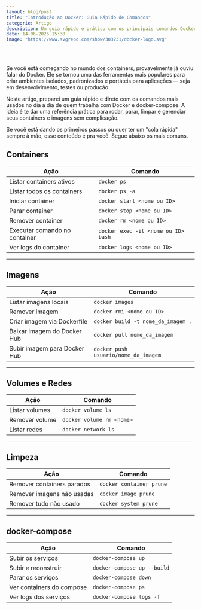 ```yaml
---
layout: blog/post
title: "Introdução ao Docker: Guia Rápido de Comandos"
categorie: Artigo
description: Um guia rápido e prático com os principais comandos Docker e docker-compose para iniciantes. Ideal para quem está começando e quer entender como listar, executar, parar e gerenciar containers, imagens, volumes e redes no dia a dia.
date: 14-06-2025 15:30
image: "https://www.svgrepo.com/show/303231/docker-logo.svg"
---
```


<div class="post-line"></div>
<br />

<div class="post-text">
  <p>Se você está começando no mundo dos containers, provavelmente já ouviu falar do Docker. Ele se tornou uma das ferramentas mais populares para criar ambientes isolados, padronizados e portáteis para aplicações — seja em desenvolvimento, testes ou produção.</p>
  <p>Neste artigo, preparei um guia rápido e direto com os comandos mais usados no dia a dia de quem trabalha com Docker e docker-compose. A ideia é te dar uma referência prática para rodar, parar, limpar e gerenciar seus containers e imagens sem complicação.</p>
  <p>Se você está dando os primeiros passos ou quer ter um "cola rápida" sempre à mão, esse conteúdo é pra você. Segue abaixo os mais comuns.</p>
</div>

<h2 class="post-text">Containers</h2>

<table class="table post-text">
  <thead>
    <tr>
      <th>Ação</th>
      <th>Comando</th>
    </tr>
  </thead>
  <tbody>
    <tr><td>Listar containers ativos</td><td><code class="code-text">docker ps</code></td></tr>
    <tr><td>Listar todos os containers</td><td><code class="code-text">docker ps -a</code></td></tr>
    <tr><td>Iniciar container</td><td><code class="code-text">docker start &lt;nome ou ID&gt;</code></td></tr>
    <tr><td>Parar container</td><td><code class="code-text">docker stop &lt;nome ou ID&gt;</code></td></tr>
    <tr><td>Remover container</td><td><code class="code-text">docker rm &lt;nome ou ID&gt;</code></td></tr>
    <tr><td>Executar comando no container</td><td><code class="code-text">docker exec -it &lt;nome ou ID&gt; bash</code></td></tr>
    <tr><td>Ver logs do container</td><td><code class="code-text">docker logs &lt;nome ou ID&gt;</code></td></tr>
  </tbody>
</table>

<hr />

<h2 class="post-text">Imagens</h2>

<table class="table post-text">
  <thead>
    <tr>
      <th>Ação</th>
      <th>Comando</th>
    </tr>
  </thead>
  <tbody>
    <tr><td>Listar imagens locais</td><td><code class="code-text">docker images</code></td></tr>
    <tr><td>Remover imagem</td><td><code class="code-text">docker rmi &lt;nome ou ID&gt;</code></td></tr>
    <tr><td>Criar imagem via Dockerfile</td><td><code class="code-text">docker build -t nome_da_imagem .</code></td></tr>
    <tr><td>Baixar imagem do Docker Hub</td><td><code class="code-text">docker pull nome_da_imagem</code></td></tr>
    <tr><td>Subir imagem para Docker Hub</td><td><code class="code-text">docker push usuario/nome_da_imagem</code></td></tr>
  </tbody>
</table>

<hr />

<h2 class="post-text">Volumes e Redes</h2>

<table class="table post-text">
  <thead>
    <tr>
      <th>Ação</th>
      <th>Comando</th>
    </tr>
  </thead>
  <tbody>
    <tr><td>Listar volumes</td><td><code class="code-text">docker volume ls</code></td></tr>
    <tr><td>Remover volume</td><td><code class="code-text">docker volume rm &lt;nome&gt;</code></td></tr>
    <tr><td>Listar redes</td><td><code class="code-text">docker network ls</code></td></tr>
  </tbody>
</table>

<hr />

<h2 class="post-text">Limpeza</h2>

<table class="table post-text">
  <thead>
    <tr>
      <th>Ação</th>
      <th>Comando</th>
    </tr>
  </thead>
  <tbody>
    <tr><td>Remover containers parados</td><td><code class="code-text">docker container prune</code></td></tr>
    <tr><td>Remover imagens não usadas</td><td><code class="code-text">docker image prune</code></td></tr>
    <tr><td>Remover tudo não usado</td><td><code class="code-text">docker system prune</code></td></tr>
  </tbody>
</table>

<hr />

<h2 class="post-text">docker-compose</h2>

<table class="table post-text">
  <thead>
    <tr>
      <th>Ação</th>
      <th>Comando</th>
    </tr>
  </thead>
  <tbody>
    <tr><td>Subir os serviços</td><td><code class="code-text">docker-compose up</code></td></tr>
    <tr><td>Subir e reconstruir</td><td><code class="code-text">docker-compose up --build</code></td></tr>
    <tr><td>Parar os serviços</td><td><code class="code-text">docker-compose down</code></td></tr>
    <tr><td>Ver containers do compose</td><td><code class="code-text">docker-compose ps</code></td></tr>
    <tr><td>Ver logs dos serviços</td><td><code class="code-text">docker-compose logs -f</code></td></tr>
  </tbody>
</table>

